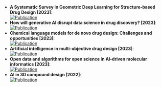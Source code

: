 - **A Systematic Survey in Geometric Deep Learning for Structure-based Drug Design [2023]**:   
	[![Publication](https://img.shields.io/badge/Publication-Citations:N/A-blue?style=for-the-badge&logo=arxiv)](https://arxiv.org/abs/2306.11768)  
- **How will generative AI disrupt data science in drug discovery? [2023]**:   
	[![Publication](https://img.shields.io/badge/Publication-Citations:28-blue?style=for-the-badge&logo=bookstack)](https://doi.org/10.1038/s41587-023-01789-6)  
- **Chemical language models for de novo drug design: Challenges and opportunities [2023]**:   
	[![Publication](https://img.shields.io/badge/Publication-Citations:27-blue?style=for-the-badge&logo=bookstack)](https://doi.org/10.1016/j.sbi.2023.102527)  
- **Artificial intelligence in multi-objective drug design [2023]**:   
	[![Publication](https://img.shields.io/badge/Publication-Citations:35-blue?style=for-the-badge&logo=bookstack)](https://doi.org/10.1016/j.sbi.2023.102537)  
- **Open data and algorithms for open science in AI-driven molecular informatics [2023]**:   
	[![Publication](https://img.shields.io/badge/Publication-Citations:8-blue?style=for-the-badge&logo=bookstack)](https://doi.org/10.1016/j.sbi.2023.102542)  
- **AI in 3D compound design [2022]**:   
	[![Publication](https://img.shields.io/badge/Publication-Citations:7-blue?style=for-the-badge&logo=bookstack)](https://doi.org/10.1016/j.sbi.2021.102326)  
